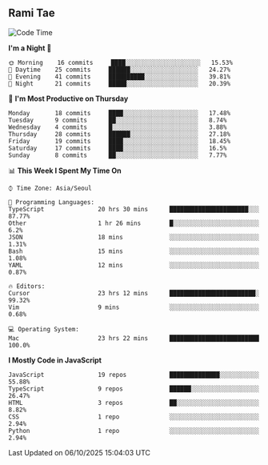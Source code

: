 ## Rami Tae

<!--START_SECTION:waka-->
![Code Time](http://img.shields.io/badge/Code%20Time-2%2C689%20hrs%2054%20mins-blue)

**I'm a Night 🦉** 

```text
🌞 Morning    16 commits     ████░░░░░░░░░░░░░░░░░░░░░   15.53% 
🌆 Daytime    25 commits     ██████░░░░░░░░░░░░░░░░░░░   24.27% 
🌃 Evening    41 commits     ██████████░░░░░░░░░░░░░░░   39.81% 
🌙 Night      21 commits     █████░░░░░░░░░░░░░░░░░░░░   20.39%

```
📅 **I'm Most Productive on Thursday** 

```text
Monday       18 commits     ████░░░░░░░░░░░░░░░░░░░░░   17.48% 
Tuesday      9 commits      ██░░░░░░░░░░░░░░░░░░░░░░░   8.74% 
Wednesday    4 commits      █░░░░░░░░░░░░░░░░░░░░░░░░   3.88% 
Thursday     28 commits     ██████░░░░░░░░░░░░░░░░░░░   27.18% 
Friday       19 commits     ████░░░░░░░░░░░░░░░░░░░░░   18.45% 
Saturday     17 commits     ████░░░░░░░░░░░░░░░░░░░░░   16.5% 
Sunday       8 commits      ██░░░░░░░░░░░░░░░░░░░░░░░   7.77%

```


📊 **This Week I Spent My Time On** 

```text
⌚︎ Time Zone: Asia/Seoul

💬 Programming Languages: 
TypeScript               20 hrs 30 mins      ██████████████████████░░░   87.77% 
Other                    1 hr 26 mins        █░░░░░░░░░░░░░░░░░░░░░░░░   6.2% 
JSON                     18 mins             ░░░░░░░░░░░░░░░░░░░░░░░░░   1.31% 
Bash                     15 mins             ░░░░░░░░░░░░░░░░░░░░░░░░░   1.08% 
YAML                     12 mins             ░░░░░░░░░░░░░░░░░░░░░░░░░   0.87%

🔥 Editors: 
Cursor                   23 hrs 12 mins      ████████████████████████░   99.32% 
Vim                      9 mins              ░░░░░░░░░░░░░░░░░░░░░░░░░   0.68%

💻 Operating System: 
Mac                      23 hrs 22 mins      █████████████████████████   100.0%

```

**I Mostly Code in JavaScript** 

```text
JavaScript               19 repos            ██████████████░░░░░░░░░░░   55.88% 
TypeScript               9 repos             ██████░░░░░░░░░░░░░░░░░░░   26.47% 
HTML                     3 repos             ██░░░░░░░░░░░░░░░░░░░░░░░   8.82% 
CSS                      1 repo              ░░░░░░░░░░░░░░░░░░░░░░░░░   2.94% 
Python                   1 repo              ░░░░░░░░░░░░░░░░░░░░░░░░░   2.94%

```



 Last Updated on 06/10/2025 15:04:03 UTC
<!--END_SECTION:waka-->
